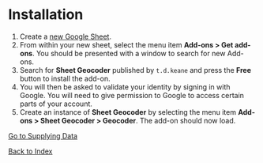 # Installation

1.  Create a [new Google Sheet](https://sheets.google.com/sheet/create).
2.  From within your new sheet, select the menu item **Add-ons > Get add-ons**. You should be presented with a window to search for new Add-ons.
3.  Search for **Sheet Geocoder** published by `t.d.keane` and press the **Free** button to install the add-on.
4.  You will then be asked to validate your identity by signing in with Google. You will need to give permission to Google to access certain parts of your account.
5.  Create an instance of **Sheet Geocoder** by selecting the menu item **Add-ons > Sheet Geocoder > Geocoder**. The add-on should now load.

[Go to Supplying Data](./data.md)

[Back to Index](./index.md)